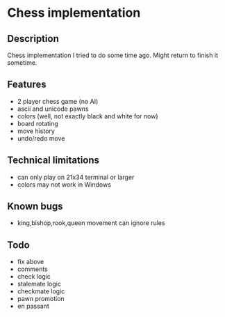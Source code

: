 # Chess implementation

## Description

Chess implementation I tried to do some time ago. Might return to finish it sometime.

## Features

- 2 player chess game (no AI)
- ascii and unicode pawns
- colors (well, not exactly black and white for now)
- board rotating
- move history
- undo/redo move

## Technical limitations

- can only play on 21x34 terminal or larger
- colors may not work in Windows

## Known bugs

- king,bishop,rook,queen movement can ignore rules

## Todo

- fix above
- comments
- check logic
- stalemate logic
- checkmate logic
- pawn promotion
- en passant
